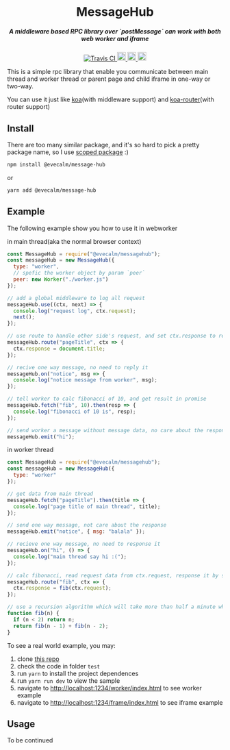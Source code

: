 <h1 align="center">MessageHub</h1>

<h5 align="center">A middleware based RPC library over `postMessage` can work with both web worker and iframe</h5>
<div align="center">
  <a href="https://travis-ci.org/evecalm/messagehub">
    <img src="https://travis-ci.org/evecalm/messagehub.svg?branch=master" alt="Travis CI">
  </a>
  <a href="#readme">
    <img src="https://badges.frapsoft.com/typescript/code/typescript.svg?v=101" alt="code with typescript" height="20">
  </a>
  <a href="#readme">
    <img src="https://badge.fury.io/js/%40evecalm%2Fmessage-hub.svg" alt="npm version" height="20">
  </a>
  <a href="https://www.npmjs.com/package/@evecalm/message-hub">
    <img src="https://img.shields.io/npm/dm/@evecalm/message-hub.svg" alt="npm downloads" height="20">
  </a>
</div>

This is a simple rpc library that enable you communicate between main thread and worker thread or parent page and child iframe in one-way or two-way.

You can use it just like [koa](https://github.com/koajs/koa)(with middleware support) and [koa-router](https://github.com/alexmingoia/koa-router)(with router support)

## Install

There are too many similar package, and it's so hard to pick a pretty package name, so I use [scoped package](https://docs.npmjs.com/misc/scope) :)

```sh
npm install @evecalm/message-hub
```

or

```sh
yarn add @evecalm/message-hub
```

## Example

The following example show you how to use it in webworker

in main thread(aka the normal browser context)

```js
const MessageHub = require("@evecalm/messagehub");
const messageHub = new MessageHub({
  type: "worker",
  // spefic the worker object by param `peer`
  peer: new Worker("./worker.js")
});

// add a global middleware to log all request
messageHub.use((ctx, next) => {
  console.log("request log", ctx.request);
  next();
});

// use route to handle other side's request, and set ctx.response to reply the request
messageHub.route("pageTitle", ctx => {
  ctx.response = document.title;
});

// recive one way message, no need to reply it
messageHub.on("notice", msg => {
  console.log("notice message from worker", msg);
});

// tell worker to calc fibonacci of 10, and get result in promise
messageHub.fetch("fib", 10).then(resp => {
  console.log("fibonacci of 10 is", resp);
});

// send worker a message without message data, no care about the response
messageHub.emit("hi");
```

in worker thread

```js
const MessageHub = require("@evecalm/messagehub");
const messageHub = new MessageHub({
  type: "worker"
});

// get data from main thread
messageHub.fetch("pageTitle").then(title => {
  console.log("page title of main thread", title);
});

// send one way message, not care about the response
messageHub.emit("notice", { msg: "balala" });

// recieve one way message, no need to response it
messageHub.on("hi", () => {
  console.log("main thread say hi :(");
});

// calc fibonacci, read request data from ctx.request, response it by setting result to ctx.request
messageHub.route("fib", ctx => {
  ctx.response = fib(ctx.request);
});

// use a recursion algorithm which will take more than half a minute when n big than 50
function fib(n) {
  if (n < 2) return n;
  return fib(n - 1) + fib(n - 2);
}
```

To see a real world example, you may:

1.  clone [this repo](https://github.com/evecalm/messagehub)
2.  check the code in folder `test`
3.  run `yarn` to install the project dependences
4.  run `yarn run dev` to view the sample
5.  navigate to <http://localhost:1234/worker/index.html> to see worker example
6.  navigate to <http://localhost:1234/frame/index.html> to see iframe example

## Usage

To be continued

